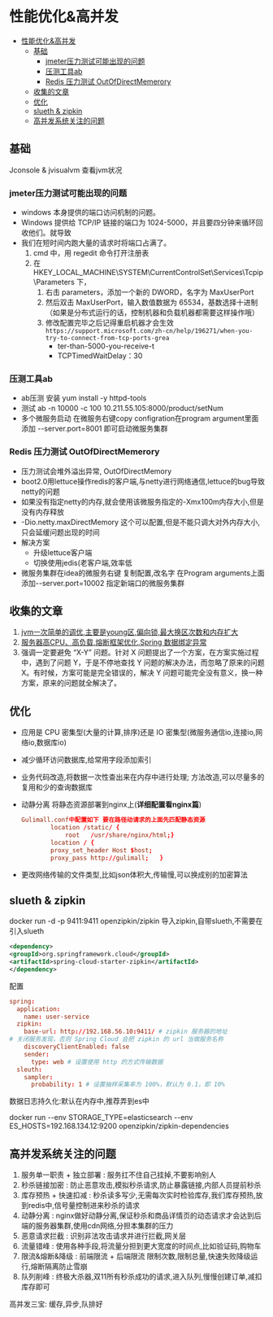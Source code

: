 # 性能优化&高并发

- [性能优化&高并发](#性能优化高并发)
  - [基础](#基础)
    - [jmeter压力测试可能出现的问题](#jmeter压力测试可能出现的问题)
    - [压测工具ab](#压测工具ab)
    - [Redis 压力测试 OutOfDirectMemerory](#redis-压力测试-outofdirectmemerory)
  - [收集的文章](#收集的文章)
  - [优化](#优化)
  - [slueth & zipkin](#slueth--zipkin)
  - [高并发系统关注的问题](#高并发系统关注的问题)

## 基础

Jconsole & jvisualvm 查看jvm状况

### jmeter压力测试可能出现的问题

- windows 本身提供的端口访问机制的问题。
- Windows 提供给 TCP/IP 链接的端口为 1024-5000，并且要四分钟来循环回收他们。就导致
- 我们在短时间内跑大量的请求时将端口占满了。
  1. cmd 中，用 regedit 命令打开注册表
  2. 在 HKEY_LOCAL_MACHINE\SYSTEM\CurrentControlSet\Services\Tcpip\Parameters 下，
     1. 右击 parameters，添加一个新的 DWORD，名字为 MaxUserPort
     2. 然后双击 MaxUserPort，输入数值数据为 65534，基数选择十进制（如果是分布式运行的话，控制机器和负载机器都需要这样操作哦）
     3. 修改配置完毕之后记得重启机器才会生效``https://support.microsoft.com/zh-cn/help/196271/when-you-try-to-connect-from-tcp-ports-grea``
        - ter-than-5000-you-receive-t
        - TCPTimedWaitDelay：30

### 压测工具ab

- ab压测 安装 yum install -y httpd-tools
- 测试  ab -n 10000 -c 100 10.211.55.105:8000/product/setNum
- 多个微服务启动 在微服务右键copy configration在program argument里面添加 --server.port=8001 即可启动微服务集群

### Redis 压力测试 OutOfDirectMemerory

- 压力测试会堆外溢出异常, OutOfDirectMemory
- boot2.0用lettuce操作redis的客户端,与netty进行网络通信,lettuce的bug导致netty的问题
- 如果没有指定netty的内存,就会使用该微服务指定的-Xmx100m内存大小,但是没有内存释放
- -Dio.netty.maxDirectMemory  这个可以配置,但是不能只调大对外内存大小,只会延缓问题出现的时间
- 解决方案
  - 升级lettuce客户端
  - 切换使用jedis(老客户端,效率低
- 微服务集群在idea的微服务右键 复制配置,改名字 在Program arguments上面添加--server.port=10002 指定新端口的微服务集群

## 收集的文章

1. [jvm一次简单的调优,主要是young区,偏向锁,最大换区次数和内存扩大](https://zhenbianshu.github.io/2019/11/jvm_optimization_experience.html)
2. [服务器高CPU、高负载,熔断框架优化,Spring 数据绑定异常](https://zhenbianshu.github.io/2019/07/java_application_efficiency_optimization.html)
3. 强调一定要避免 “X-Y” 问题。针对 X 问题提出了一个方案，在方案实施过程中，遇到了问题 Y，于是不停地查找 Y 问题的解决办法，而忽略了原来的问题 X。有时候，方案可能是完全错误的，解决 Y 问题可能完全没有意义，换一种方案，原来的问题就全解决了。

## 优化

- 应用是 CPU 密集型(大量的计算,排序)还是 IO 密集型(微服务通信io,连接io,网络io,数据库io)
- 减少循环访问数据库,给常用字段添加索引
- 业务代码改造,将数据一次性查出来在内存中进行处理; 方法改造,可以尽量多的复用和少的查询数据库
- 动静分离 将静态资源部署到nginx上(**详细配置看nginx篇**)

    ```conf
    Gulimall.conf中配置如下 要在路径动请求的上面先匹配静态资源
            location /static/ {
                root   /usr/share/nginx/html;}
            location / {
            proxy_set_header Host $host;
            proxy_pass http://gulimall;   }
    ```

- 更改网络传输的文件类型,比如json体积大,传输慢,可以换成别的加密算法

## slueth & zipkin

docker run -d -p 9411:9411 openzipkin/zipkin 导入zipkin,自带slueth,不需要在引入slueth

```xml
<dependency>
<groupId>org.springframework.cloud</groupId>
<artifactId>spring-cloud-starter-zipkin</artifactId>
</dependency>
```

配置

```conf
spring:
  application:
    name: user-service
  zipkin:
    base-url: http://192.168.56.10:9411/ # zipkin 服务器的地址
# 关闭服务发现，否则 Spring Cloud 会把 zipkin 的 url 当做服务名称
    discoveryClientEnabled: false
    sender:
      type: web # 设置使用 http 的方式传输数据
  sleuth:
    sampler:
      probability: 1 # 设置抽样采集率为 100%，默认为 0.1，即 10%
```

数据日志持久化:默认在内存中,推荐弄到es中

docker run --env STORAGE_TYPE=elasticsearch --env ES_HOSTS=192.168.134.12:9200 openzipkin/zipkin-dependencies

## 高并发系统关注的问题

1. 服务单一职责 + 独立部署  : 服务扛不住自己挂掉,不要影响别人
2. 秒杀链接加密 : 防止恶意攻击,模拟秒杀请求,防止暴露链接,内部人员提前秒杀
3. 库存预热 + 快速扣减 : 秒杀读多写少,无需每次实时检验库存,我们库存预热,放到redis中,信号量控制进来秒杀的请求
4. 动静分离 : nginx做好动静分离,保证秒杀和商品详情页的动态请求才会达到后端的服务器集群,使用cdn网络,分担本集群的压力
5. 恶意请求拦截 : 识别非法攻击请求并进行拦截,网关层
6. 流量错峰 : 使用各种手段,将流量分担到更大宽度的时间点,比如验证码,购物车
7. 限流&熔断&降级 : 前端限流 + 后端限流 限制次数,限制总量,快速失败降级运行,熔断隔离防止雪崩
8. 队列削峰 : 终极大杀器,双11所有秒杀成功的请求,进入队列,慢慢创建订单,减扣库存即可

高并发三宝: 缓存,异步,队排好

